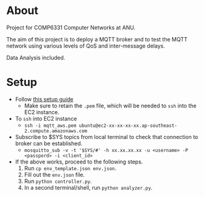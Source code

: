 # About

Project for COMP6331 Computer Networks at ANU.

The aim of this project is to deploy a MQTT broker and to test the MQTT network using various levels of QoS and inter-message delays.

Data Analysis included.

# Setup

- Follow [this setup guide](https://www.instructables.com/How-to-Setup-Mosquitto-MQTT-on-AWS/)
    - Make sure to retain the `.pem` file, which will be needed to `ssh` into the EC2 instance.
- To `ssh` into EC2 instance
    - `ssh -i mqtt_aws.pem ubuntu@ec2-xx-xx-xx-xx.ap-southeast-2.compute.amazonaws.com`
- Subscribe to $SYS topics from local terminal to check that connection to broker can be established.
    - `mosquitto_sub -v -t '$SYS/#' -h xx.xx.xx.xx -u <username> -P <passpord> -i <client_id>`
- If the above works, proceed to the following steps.
    1. Run `cp env_template.json env.json`.
    2. Fill out the `env.json` file.
    3. Run `python controller.py`.
    4. In a second terminal/shell, run `python analyzer.py`.